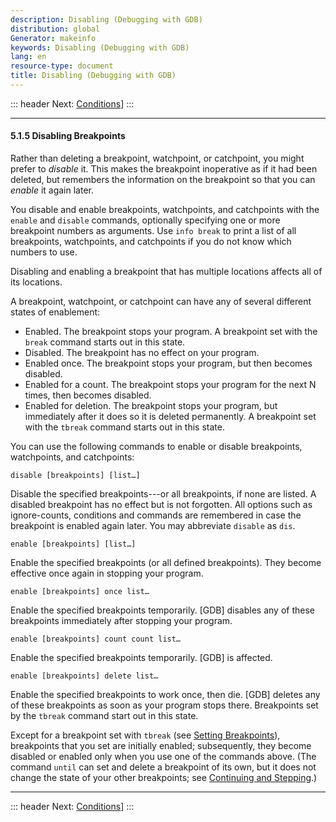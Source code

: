 ```yaml
---
description: Disabling (Debugging with GDB)
distribution: global
Generator: makeinfo
keywords: Disabling (Debugging with GDB)
lang: en
resource-type: document
title: Disabling (Debugging with GDB)
---
```

::: header
Next: [Conditions](Conditions.html#Conditions)]
:::

---

#### 5.1.5 Disabling Breakpoints

Rather than deleting a breakpoint, watchpoint, or catchpoint, you might prefer to *disable* it. This makes the breakpoint inoperative as if it had been deleted, but remembers the information on the breakpoint so that you can *enable* it again later.

You disable and enable breakpoints, watchpoints, and catchpoints with the `enable` and `disable` commands, optionally specifying one or more breakpoint numbers as arguments. Use `info break` to print a list of all breakpoints, watchpoints, and catchpoints if you do not know which numbers to use.

Disabling and enabling a breakpoint that has multiple locations affects all of its locations.

A breakpoint, watchpoint, or catchpoint can have any of several different states of enablement:

- Enabled. The breakpoint stops your program. A breakpoint set with the `break` command starts out in this state.
- Disabled. The breakpoint has no effect on your program.
- Enabled once. The breakpoint stops your program, but then becomes disabled.
- Enabled for a count. The breakpoint stops your program for the next N times, then becomes disabled.
- Enabled for deletion. The breakpoint stops your program, but immediately after it does so it is deleted permanently. A breakpoint set with the `tbreak` command starts out in this state.

You can use the following commands to enable or disable breakpoints, watchpoints, and catchpoints:

`disable [breakpoints] [list…]`

Disable the specified breakpoints---or all breakpoints, if none are listed. A disabled breakpoint has no effect but is not forgotten. All options such as ignore-counts, conditions and commands are remembered in case the breakpoint is enabled again later. You may abbreviate `disable` as `dis`.

`enable [breakpoints] [list…]`

Enable the specified breakpoints (or all defined breakpoints). They become effective once again in stopping your program.

`enable [breakpoints] once list…`

Enable the specified breakpoints temporarily. [GDB] disables any of these breakpoints immediately after stopping your program.

`enable [breakpoints] count count list…`

Enable the specified breakpoints temporarily. [GDB] is affected.

`enable [breakpoints] delete list…`

Enable the specified breakpoints to work once, then die. [GDB] deletes any of these breakpoints as soon as your program stops there. Breakpoints set by the `tbreak` command start out in this state.

Except for a breakpoint set with `tbreak` (see [Setting Breakpoints](Set-Breaks.html#Set-Breaks)), breakpoints that you set are initially enabled; subsequently, they become disabled or enabled only when you use one of the commands above. (The command `until` can set and delete a breakpoint of its own, but it does not change the state of your other breakpoints; see [Continuing and Stepping](Continuing-and-Stepping.html#Continuing-and-Stepping).)

---

::: header
Next: [Conditions](Conditions.html#Conditions)]
:::
